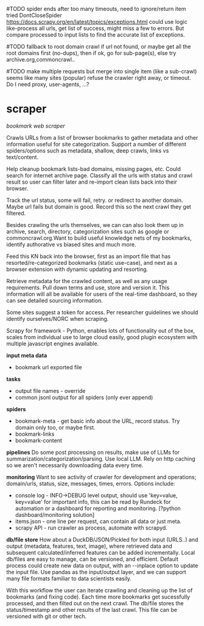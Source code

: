 #TODO spider ends after too many timeouts, need to ignore/return item tried DontCloseSpider https://docs.scrapy.org/en/latest/topics/exceptions.html
      could use logic like-process all urls, get list of success, might miss a few to errors. But compare processed to input lists to find the accurate list of exceptions.

#TODO fallback to root domain crawl if url not found, or maybe get all the root domains first (no-dups), then if ok, go for sub-page(s), else try archive.org,commoncrawl..

#TODO make multiple requests but merge into single item (like a sub-crawl) 
      seems like many sites (popular) refuse the crawler right away, or timeout. Do I need proxy, user-agents, ...?


# scraper
*bookmark web scraper*

Crawls URLs from a list of browser bookmarks to gather metadata and other information useful for site categorization. Support a number of different spiders/options such as metadata, shallow, deep crawls, links vs text/content.

Help cleanup bookmark lists-bad domains, missing pages, etc. Could search for internet archive page. Classify all the urls with status and crawl result so user can filter later and re-import clean lists back into their browser.

Track the url status, some will fail, retry. or redirect to another domain. Maybe url fails but domain is good. Record this so the next crawl they get filtered.

Besides crawling the urls themselves, we can can also look them up in archive, search, directory, categorization sites such as google or commoncrawl.org.Want to build useful knowledge nets of my bookmarks, identify authorative vs biased sites and much more. 

Feed this KN back into the browser, first as an import file that has resorted/re-categorized bookmarks (static use-case), and next as a browser extension with dynamic updating and resorting.

Retrieve metadata for the crawled content, as well as any usage requirements.
Pull down terms and use, store and version it. This information will all be available for users of the real-time dashboard, so they can see detailed sourcing information.

Some sites suggest a token for access. Per researcher guidelines we should identify ourselves/NORC when scraping.

Scrapy for framework - Python, enables lots of functionality out of the box, scales from individual use to large cloud easily, good plugin ecosystem with multiple javascript engines available.

**input meta data**
 - bookmark url exported file

**tasks**
 - output file names - override
 - common jsonl output for all spiders (only ever append)

 **spiders**
  - bookmark-meta - get basic info about the URL, record status. Try domain only too, or maybe first.  
  - bookmark-links
  - bookmark-content

**pipelines**
Do some post processing on results, make use of LLMs for summarization/categorization/parsing. Use local LLM.
Rely on http caching so we aren't necessarily downloading data every time.

**monitoring**
Want to see activity of crawler for development and operations; domain/urls, status, size, messages, times, errors.
Options include:
  - console log - INFO->DEBUG level output, should use 'key=value, key=value' for important info, this can be read by Rundeck for automation or a dashboard for reporting and monitoring. [?python dashboard/monitoring solution]
  - items.json - one line per request, can contain all data or just meta.
  - scrapy API - run crawler as process, automate with scrapyd.

**db/file store**
How about a DuckDB/JSON/Pickled for both input (URLS..) and output (metadata, features, text, image), where retrieved data and subsequent calculated/inferred features can be added incrementally. Local db/files are easy to manage, can be versioned, and efficient. Default process could create new data on output, with an --inplace option to update the input file. Use pandas as the input/output layer, and we can support many file formats familiar to data scientists easily.

With this workflow the user can iterate crawling and cleaning up the list of bookmarks (and fixing code). Each time more bookmarks get sucessfully processed, and then filted out on the next crawl.
The db/file stores the status/timestamp and other results of the last crawl. This file can be versioned with git or other tech.

